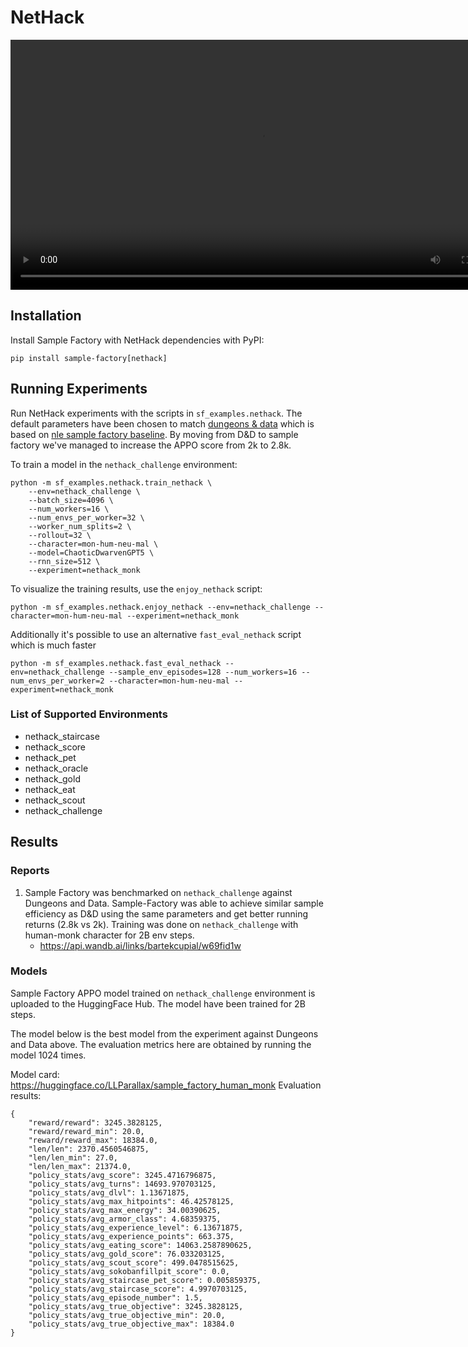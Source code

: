 # NetHack
<video width="800" controls autoplay><source src="https://huggingface.co/LLParallax/sample_factory_human_monk/resolve/main/replay.mp4" type="video/mp4"></video>
## Installation

Install Sample Factory with NetHack dependencies with PyPI:

```
pip install sample-factory[nethack]
```

## Running Experiments

Run NetHack experiments with the scripts in `sf_examples.nethack`.
The default parameters have been chosen to match [dungeons & data](https://github.com/dungeonsdatasubmission/dungeonsdata-neurips2022) which is based on [nle sample factory baseline](https://github.com/Miffyli/nle-sample-factory-baseline). By moving from D&D to sample factory we've managed to increase the APPO score from 2k to 2.8k.

To train a model in the `nethack_challenge` environment:

```
python -m sf_examples.nethack.train_nethack \
    --env=nethack_challenge \
    --batch_size=4096 \
    --num_workers=16 \
    --num_envs_per_worker=32 \
    --worker_num_splits=2 \
    --rollout=32 \
    --character=mon-hum-neu-mal \
    --model=ChaoticDwarvenGPT5 \
    --rnn_size=512 \
    --experiment=nethack_monk
```

To visualize the training results, use the `enjoy_nethack` script:

```
python -m sf_examples.nethack.enjoy_nethack --env=nethack_challenge --character=mon-hum-neu-mal --experiment=nethack_monk
```

Additionally it's possible to use an alternative `fast_eval_nethack` script which is much faster

```
python -m sf_examples.nethack.fast_eval_nethack --env=nethack_challenge --sample_env_episodes=128 --num_workers=16 --num_envs_per_worker=2 --character=mon-hum-neu-mal --experiment=nethack_monk 
```

### List of Supported Environments

- nethack_staircase
- nethack_score
- nethack_pet
- nethack_oracle
- nethack_gold
- nethack_eat
- nethack_scout
- nethack_challenge

## Results

### Reports
1. Sample Factory was benchmarked on `nethack_challenge` against Dungeons and Data. Sample-Factory was able to achieve similar sample efficiency as D&D using the same parameters and get better running returns (2.8k vs 2k). Training was done on `nethack_challenge` with human-monk character for 2B env steps.
    - https://api.wandb.ai/links/bartekcupial/w69fid1w

### Models
Sample Factory APPO model trained on `nethack_challenge` environment is uploaded to the HuggingFace Hub. The model have been trained for 2B steps.

The model below is the best model from the experiment against Dungeons and Data above. The evaluation metrics here are obtained by running the model 1024 times. 

Model card: https://huggingface.co/LLParallax/sample_factory_human_monk
Evaluation results:
```
{
    "reward/reward": 3245.3828125,
    "reward/reward_min": 20.0,
    "reward/reward_max": 18384.0,
    "len/len": 2370.4560546875,
    "len/len_min": 27.0,
    "len/len_max": 21374.0,
    "policy_stats/avg_score": 3245.4716796875,
    "policy_stats/avg_turns": 14693.970703125,
    "policy_stats/avg_dlvl": 1.13671875,
    "policy_stats/avg_max_hitpoints": 46.42578125,
    "policy_stats/avg_max_energy": 34.00390625,
    "policy_stats/avg_armor_class": 4.68359375,
    "policy_stats/avg_experience_level": 6.13671875,
    "policy_stats/avg_experience_points": 663.375,
    "policy_stats/avg_eating_score": 14063.2587890625,
    "policy_stats/avg_gold_score": 76.033203125,
    "policy_stats/avg_scout_score": 499.0478515625,
    "policy_stats/avg_sokobanfillpit_score": 0.0,
    "policy_stats/avg_staircase_pet_score": 0.005859375,
    "policy_stats/avg_staircase_score": 4.9970703125,
    "policy_stats/avg_episode_number": 1.5,
    "policy_stats/avg_true_objective": 3245.3828125,
    "policy_stats/avg_true_objective_min": 20.0,
    "policy_stats/avg_true_objective_max": 18384.0
}
```